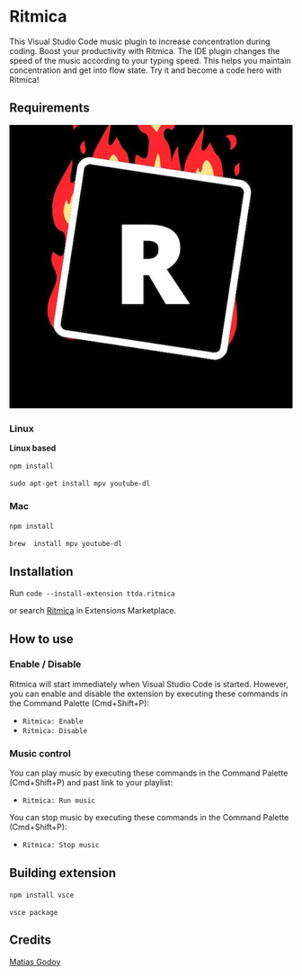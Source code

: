 # Ritmica

This Visual Studio Code music plugin to increase concentration during coding. 
Boost your productivity with Ritmica. The IDE plugin changes the speed of the music according to your typing speed. 
This helps you maintain concentration and get into flow state. Try it and become a code hero with Ritmica! 

## Requirements

![Ritmica icon](icon.png)

### Linux

**Linux based**

```npm install ```

```sudo apt-get install mpv youtube-dl```

### Mac

```npm install ```

```brew  install mpv youtube-dl```

## Installation

Run `code --install-extension ttda.ritmica`

or search [Ritmica](https://marketplace.visualstudio.com/items?itemName=ttda.ritmica) in Extensions Marketplace.

## How to use

### Enable / Disable

Ritmica will start immediately when Visual Studio Code is started. However, you can enable and disable the extension by executing these commands in the Command Palette (Cmd+Shift+P):

- `Ritmica: Enable`
- `Ritmica: Disable`

### Music control

You can play music by executing these commands in the Command Palette (Cmd+Shift+P) and past link to your playlist:

- `Ritmica: Run music`

You can stop music by executing these commands in the Command Palette (Cmd+Shift+P):

- `Ritmica: Stop music`

## Building extension

```npm install vsce```

```vsce package```

## Credits

[Matias Godoy](https://github.com/mattogodoy)
